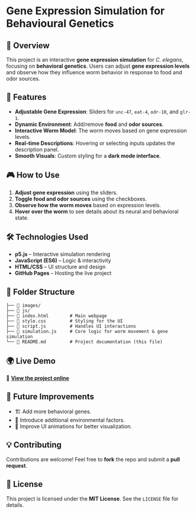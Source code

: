 # Gene Expression Simulation for Behavioural Genetics

## 🧬 Overview
This project is an interactive **gene expression simulation** for *C. elegans*, focusing on **behavioral genetics**. Users can adjust **gene expression levels** and observe how they influence worm behavior in response to food and odor sources.

## 🚀 Features
- **Adjustable Gene Expression**: Sliders for `unc-47`, `eat-4`, `odr-10`, and `glr-1`.
- **Dynamic Environment**: Add/remove **food** and **odor sources**.
- **Interactive Worm Model**: The worm moves based on gene expression levels.
- **Real-time Descriptions**: Hovering or selecting inputs updates the description panel.
- **Smooth Visuals**: Custom styling for a **dark mode interface**.

## 🎮 How to Use
1. **Adjust gene expression** using the sliders.
2. **Toggle food and odor sources** using the checkboxes.
3. **Observe how the worm moves** based on expression levels.
4. **Hover over the worm** to see details about its neural and behavioral state.

## 🛠️ Technologies Used
- **p5.js** – Interactive simulation rendering
- **JavaScript (ES6)** – Logic & interactivity
- **HTML/CSS** – UI structure and design
- **GitHub Pages** – Hosting the live project

## 📂 Folder Structure
```
├── 📂 images/
├── 📂 js/            
├── 📜 index.html        # Main webpage
├── 📜 style.css         # Styling for the UI
├── 📜 script.js         # Handles UI interactions
├── 📜 simulation.js     # Core logic for worm movement & gene simulation
└── 📜 README.md         # Project documentation (this file)
```

## 🌍 Live Demo
🔗 **[View the project online](https://shritiks.github.io/c-elegans/)**

## 📝 Future Improvements
- 🏗️ Add more behavioral genes.
- 🔬 Introduce additional environmental factors.
- 🎨 Improve UI animations for better visualization.

## 💡 Contributing
Contributions are welcome! Feel free to **fork** the repo and submit a **pull request**.

## 📜 License
This project is licensed under the **MIT License**. See the `LICENSE` file for details.
